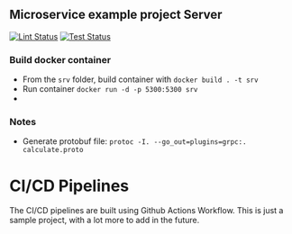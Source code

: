 
## Microservice example project Server

[![Lint Status](https://github.com/dansku/microservice_example_server/workflows/golangci-lint/badge.svg)](https://github.com/dansku/microservice_example_server/actions) [![Test Status](https://github.com/dansku/microservice_example_server/workflows/code-test/badge.svg)](https://github.com/dansku/microservice_example_server/actions)


### Build docker container
* From the `srv` folder, build container with `docker build . -t srv`
* Run container `docker run -d -p 5300:5300 srv`
* 

### Notes
* Generate protobuf file: `protoc -I. --go_out=plugins=grpc:. calculate.proto`

# CI/CD Pipelines
The CI/CD pipelines are built using Github Actions Workflow. This is just a sample project, with a lot more to add in the future.
